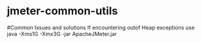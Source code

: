 # jmeter-common-utils



#Common Issues and solutions
If encountering outof Heap exceptions use
java -Xms1G -Xmx3G -jar ApacheJMeter.jar <regular params of jmeter>
